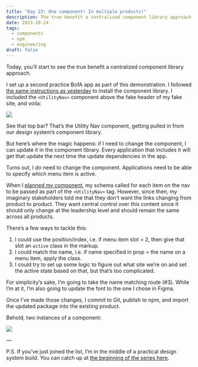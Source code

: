 ```yaml
---
title: "Day 23: One component! In multiple products!"
description: The true benefit a centralized component library approach.
date: 2023-10-24
tags:
  - components
  - npm
  - engineering
draft: false
---
```

Today, you’ll start to see the true benefit a centralized component library approach.

I set up a second practice BofA app as part of this demonstration. I followed [the same instructions as yesterday](https://practicaldesignsystems.com/daily/day-22-import-a-component-into-the-origin-product/) to install the component library. I included the `<UtilityNav>` component above the fake header of my fake site, and voila:

![](/assets/i/post-bofa-24-1.png)

See that top bar? That’s the Utility Nav component, getting pulled in from our design system’s component library.

But here’s where the magic happens: if I need to change the component, I can update it in the component library. Every application that includes it will get that update the next time the update dependencies in the app.

Turns out, I *do* need to change the component. Applications need to be able to specify which menu item is active. 

When I [planned my component](https://practicaldesignsystems.com/daily/day-18-planning-my-new-component/), my schema called for each item on the nav to be passed as part of the `<UtilityNav>` tag. However, since then, my imaginary stakeholders told me that they don’t want the links changing from product to product. They want central control over this content since it should only change at the leadership level and should remain the same across all products.

There’s a few ways to tackle this: 

1. I could use the position/index, i.e. if menu item slot = 2, then give that slot an `active` class in the markup. 
2. I could match the name, i.e. if name specified in prop = the name on a menu item, apply the class. 
3. I could try to set up some logic to figure out what site we’re on and set the active state based on that, but that’s too complicated. 

For simplicity’s sake, I’m going to take the name matching route (#3).  While I’m at it, I’m also going to update the font to the one I chose in Figma. 

Once I’ve made those changes, I commit to Git, publish to npm, and import the updated package into the existing product. 

Behold, two instances of a component:

![](/assets/i/post-bofa-24-2.png)

—

P.S. If you’ve just joined the list, I’m in the middle of a practical design system build. You can catch up at [the beginning of the series here](https://practicaldesignsystems.com/daily/let-s-build-a-design-system/).
